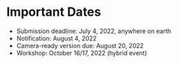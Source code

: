 # Important Dates

- Submission deadline: July 4, 2022, anywhere on earth 
- Notification: August 4, 2022
- Camera-ready version due: August 20, 2022
- Workshop: October 16/17, 2022 (hybrid event)
